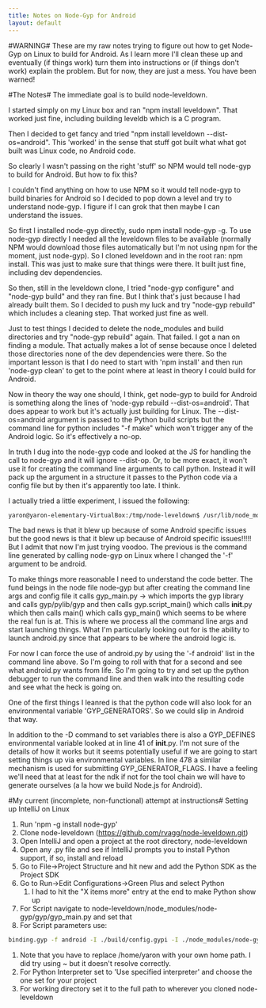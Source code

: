 ```yaml
---
title: Notes on Node-Gyp for Android
layout: default
---
```


#WARNING#
These are my raw notes trying to figure out how to get Node-Gyp on Linux to build for Android. As I learn more I'll clean these up and eventually (if things work) turn them into instructions or (if things don't work) explain the problem. But for now, they are just a mess. You have been warned!

#The Notes#
The immediate goal is to build node-leveldown. 

I started simply on my Linux box and ran "npm install leveldown". That worked just fine, including building leveldb which is a C program.

Then I decided to get fancy and tried "npm install leveldown --dist-os=android". This 'worked' in the sense that stuff got built what what got built was Linux code, no Android code.

So clearly I wasn't passing on the right 'stuff' so NPM would tell node-gyp to build for Android. But how to fix this?

I couldn't find anything on how to use NPM so it would tell node-gyp to build binaries for Android so I decided to pop down a level and try to understand node-gyp. I figure if I can grok that then maybe I can understand the issues.

So first I installed node-gyp directly, sudo npm install node-gyp -g. To use node-gyp directly I needed all the leveldown files to be available (normally NPM would download those files automatically but I'm not using npm for the moment, just node-gyp). So I cloned leveldown and in the root ran: npm install. This was just to make sure that things were there. It built just fine, including dev dependencies.

So then, still in the leveldown clone, I tried "node-gyp configure" and "node-gyp build" and they ran fine. But I think that's just because I had already built them. So I decided to push my luck and try "node-gyp rebuild" which includes a cleaning step. That worked just fine as well.

Just to test things I decided to delete the node_modules and build directories and try "node-gyp rebuild" again. That failed. I got a nan on finding a module. That actually makes a lot of sense because once I deleted those directories none of the dev dependencies were there. So the important lesson is that I do need to start with 'npm install' and then run 'node-gyp clean' to get to the point where at least in theory I could build for Android.

Now in theory the way one should, I think, get node-gyp to build for Android is something along the lines of 'node-gyp rebuild --dist-os=android'. That does appear to work but it's actually just building for Linux. The --dist-os=android argument is passed to the Python build scripts but the command line for python includes "-f make" which won't trigger any of the Android logic. So it's effectively a no-op.

In truth I dug into the node-gyp code and looked at the JS for handling the call to node-gyp and it will ignore --dist-op. Or, to be more exact, it won't use it for creating the command line arguments to call python. Instead it will pack up the argument in a structure it passes to the Python code via a config file but by then it's apparently too late. I think.

I actually tried a little experiment, I issued the following:

``` bash
yaron@yaron-elementary-VirtualBox:/tmp/node-leveldown$ /usr/lib/node_modules/node-gyp/gyp/gyp_main.py binding.gyp -f android -I /tmp/node-leveldown/build/config.gypi -I /usr/lib/node_modules/node-gyp/addon.gypi -I /home/yaron/.node-gyp/0.10.32/common.gypi -Dlibrary=shared_library -Dvisibility=default -Dnode_root_dir=/home/yaron/.node-gyp/0.10.32 -Dmodule_root_dir=/tmp/node-leveldown --depth=. --no-parallel --generator-output build -Goutput_dir=.
```

The bad news is that it blew up because of some Android specific issues but the good news is that it blew up because of Android specific issues!!!!! But I admit that now I'm just trying voodoo. The previous is the command line generated by calling node-gyp on Linux where I changed the '-f' argument to be android.

To make things more reasonable I need to understand the code better. The fund beings in the node file node-gyp but after creating the command line args and config file it calls gyp_main.py -> which imports the gyp library and calls gyp/pylib/gyp and then calls gyp.script_main() which calls __init__.py which then calls main() which calls gyp_main() which seems to be where the real fun is at. This is where we process all the command line args and start launching things. What I'm particularly looking out for is the ability to launch android.py since that appears to be where the android logic is.

For now I can force the use of android.py by using the '-f android' list in the command line above. So I'm going to roll with that for a second and see what android.py wants from life. So I'm going to try and set up the python debugger to run the command line and then walk into the resulting code and see what the heck is going on.

One of the first things I leanred is that the python code will also look for an environmental variable 'GYP_GENERATORS'. So we could slip in Android that way.

In addition to the -D command to set variables there is also a GYP_DEFINES environmental variable looked at in line 41 of __init__.py. I'm not sure of the details of how it works but it seems potentially useful if we are going to start setting things up via environmental variables. In line 478 a similar mechanism is used for submitting GYP_GENERATOR_FLAGS. I have a feeling we'll need that at least for the ndk if not for the tool chain we will have to generate ourselves (a la how we build Node.js for Android).

#My current (incomplete, non-functional) attempt at instructions#
Setting up IntelliJ on Linux

 1. Run 'npm -g install node-gyp'
 2. Clone node-leveldown (https://github.com/rvagg/node-leveldown.git)
 3. Open IntelliJ and open a project at the root directory, node-leveldown
 4. Open any .py file and see if IntelliJ prompts you to install Python support, if so, install and reload
 5. Go to File->Project Structure and hit new and add the Python SDK as the Project SDK
 6. Go to Run->Edit Configurations->Green Plus and select Python
     1. I had to hit the "X items more" entry at the end to make Python show up
 7. For Script navigate to node-leveldown/node_modules/node-gyp/gyp/gyp_main.py and set that
 8. For Script parameters use:
``` bash
binding.gyp -f android -I ./build/config.gypi -I ./node_modules/node-gyp/addon.gypi -I /home/yaron/.node-gyp/0.10.32/common.gypi -Dlibrary=shared_library -Dvisibility=default -Dnode_root_dir=/home/yaron/.node-gyp/0.10.32 -Dmodule_root_dir=. --depth=. --no-parallel --generator-output build -Goutput_dir=.
```
  1. Note that you have to replace /home/yaron with your own home path. I did try using ~ but it doesn't resolve correctly.
 9. For Python Interpreter set to 'Use specified interpreter' and choose the one set for your project
 10. For working directory set it to the full path to wherever you cloned node-leveldown
